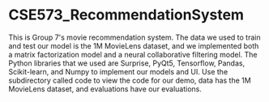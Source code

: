 # CSE573_RecommendationSystem
This is Group 7's movie recommendation system. The data we used to train and test our model is the 1M MovieLens dataset, and we implemented both a matrix factorization model and a neural collaborative filtering model. The Python libraries that we used are Surprise, PyQt5, Tensorflow, Pandas, Scikit-learn, and Numpy to implement our models and UI. Use the subdirectory called code to view the code for our demo, data has the 1M MovieLens dataset, and evaluations have our evaluations.